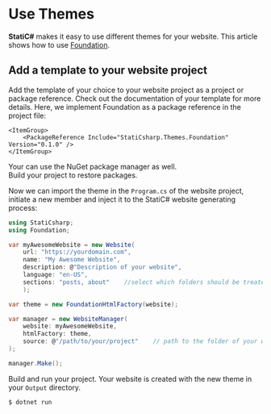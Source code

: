 # Use Themes

**StatiC#** makes it easy to use different themes for your website. This article shows how to use [Foundation](https://www.nuget.org/packages/StatiCsharp.Theme.Foundation).  

## Add a template to your website project

Add the template of your choice to your website project as a project or package reference. Check out the documentation of your template for more details. Here, we implement Foundation as a package reference in the project file:

```
<ItemGroup>
    <PackageReference Include="StatiCsharp.Themes.Foundation" Version="0.1.0" />
</ItemGroup>
```
Your can use the NuGet package manager as well.  
Build your project to restore packages.  

Now we can import the theme in the `Program.cs` of the website project, initiate a new member and inject it to the StatiC# website generating process:

```C#
using StatiCsharp;
using Foundation;

var myAwesomeWebsite = new Website(
    url: "https://yourdomain.com",
    name: "My Awesome Website",
    description: @"Description of your website",
    language: "en-US",
    sections: "posts, about"    //select which folders should be treated as sections
    );

var theme = new FoundationHtmlFactory(website);

var manager = new WebsiteManager(
    website: myAwesomeWebsite,
    htmlFactory: theme,
    source: @"/path/to/your/project"    // path to the folder of your website project
);

manager.Make();
```

Build and run your project. Your website is created with the new theme in your `Output` directory.

```bash
$ dotnet run
```
